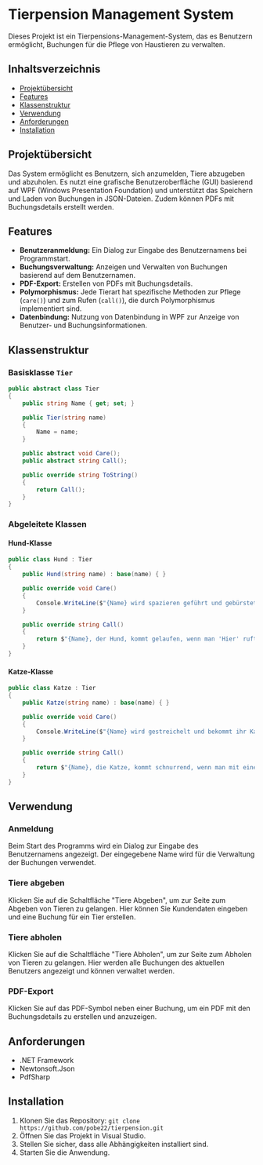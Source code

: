 # Tierpension Management System

Dieses Projekt ist ein Tierpensions-Management-System, das es Benutzern ermöglicht, Buchungen für die Pflege von Haustieren zu verwalten.

## Inhaltsverzeichnis

- [Projektübersicht](#projektübersicht)
- [Features](#features)
- [Klassenstruktur](#klassenstruktur)
- [Verwendung](#verwendung)
- [Anforderungen](#anforderungen)
- [Installation](#installation)



## Projektübersicht

Das System ermöglicht es Benutzern, sich anzumelden, Tiere abzugeben und abzuholen. Es nutzt eine grafische Benutzeroberfläche (GUI) basierend auf WPF (Windows Presentation Foundation) und unterstützt das Speichern und Laden von Buchungen in JSON-Dateien. Zudem können PDFs mit Buchungsdetails erstellt werden.

## Features

- **Benutzeranmeldung:** Ein Dialog zur Eingabe des Benutzernamens bei Programmstart.
- **Buchungsverwaltung:** Anzeigen und Verwalten von Buchungen basierend auf dem Benutzernamen.
- **PDF-Export:** Erstellen von PDFs mit Buchungsdetails.
- **Polymorphismus:** Jede Tierart hat spezifische Methoden zur Pflege (`care()`) und zum Rufen (`call()`), die durch Polymorphismus implementiert sind.
- **Datenbindung:** Nutzung von Datenbindung in WPF zur Anzeige von Benutzer- und Buchungsinformationen.

## Klassenstruktur

### Basisklasse `Tier`

```csharp
public abstract class Tier
{
    public string Name { get; set; }

    public Tier(string name)
    {
        Name = name;
    }

    public abstract void Care();
    public abstract string Call();

    public override string ToString()
    {
        return Call();
    }
}
```

### Abgeleitete Klassen

#### Hund-Klasse

```csharp
public class Hund : Tier
{
    public Hund(string name) : base(name) { }

    public override void Care()
    {
        Console.WriteLine($"{Name} wird spazieren geführt und gebürstet.");
    }

    public override string Call()
    {
        return $"{Name}, der Hund, kommt gelaufen, wenn man 'Hier' ruft.";
    }
}
```

#### Katze-Klasse

```csharp
public class Katze : Tier
{
    public Katze(string name) : base(name) { }

    public override void Care()
    {
        Console.WriteLine($"{Name} wird gestreichelt und bekommt ihr Katzenklo gereinigt.");
    }

    public override string Call()
    {
        return $"{Name}, die Katze, kommt schnurrend, wenn man mit einer Dose raschelt.";
    }
}
```

## Verwendung

### Anmeldung

Beim Start des Programms wird ein Dialog zur Eingabe des Benutzernamens angezeigt. Der eingegebene Name wird für die Verwaltung der Buchungen verwendet.

### Tiere abgeben

Klicken Sie auf die Schaltfläche "Tiere Abgeben", um zur Seite zum Abgeben von Tieren zu gelangen. Hier können Sie Kundendaten eingeben und eine Buchung für ein Tier erstellen.

### Tiere abholen

Klicken Sie auf die Schaltfläche "Tiere Abholen", um zur Seite zum Abholen von Tieren zu gelangen. Hier werden alle Buchungen des aktuellen Benutzers angezeigt und können verwaltet werden.

### PDF-Export

Klicken Sie auf das PDF-Symbol neben einer Buchung, um ein PDF mit den Buchungsdetails zu erstellen und anzuzeigen.

## Anforderungen

- .NET Framework
- Newtonsoft.Json
- PdfSharp

## Installation

1. Klonen Sie das Repository: `git clone https://github.com/pobe22/tierpension.git`
2. Öffnen Sie das Projekt in Visual Studio.
3. Stellen Sie sicher, dass alle Abhängigkeiten installiert sind.
4. Starten Sie die Anwendung.

